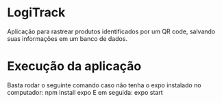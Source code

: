 # LogiTrack
Aplicação para rastrear produtos identificados por um QR code, salvando suas informações em um banco de dados.

# Execução da aplicação
Basta rodar o seguinte comando caso não tenha o expo instalado no computador:
npm install expo
E em seguida:
expo start

